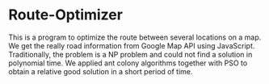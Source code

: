 Route-Optimizer
===============

This is a program to optimize the route between several locations on a map. We get the really road information from Google Map API using JavaScript. Traditionally, the problem is a NP problem and could not find a solution in polynomial time. We applied ant colony algorithms together with PSO to obtain a relative good solution in a short period of time.
